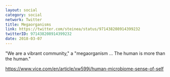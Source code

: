 ```yaml
---
layout: social
category: social
network: Twitter
title: Megaorganisms
link: https://twitter.com/steinea/status/971438208914399232
twitterID: 971438208914399232
date: 2018-03-07
---
```


"We are a vibrant community," a "megaorganism ... The human is more than the human."

<https://www.vice.com/en/article/xw599j/human-microbiome-sense-of-self>
